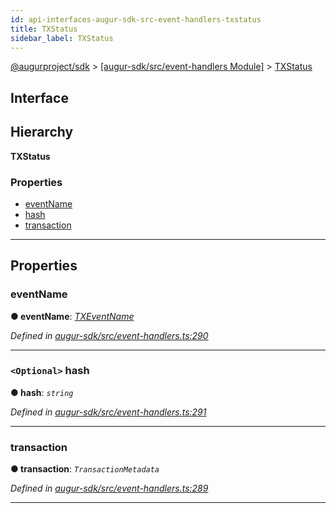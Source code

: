 ```yaml
---
id: api-interfaces-augur-sdk-src-event-handlers-txstatus
title: TXStatus
sidebar_label: TXStatus
---
```


[@augurproject/sdk](api-readme.md) > [[augur-sdk/src/event-handlers Module]](api-modules-augur-sdk-src-event-handlers-module.md) > [TXStatus](api-interfaces-augur-sdk-src-event-handlers-txstatus.md)

## Interface

## Hierarchy

**TXStatus**

### Properties

* [eventName](api-interfaces-augur-sdk-src-event-handlers-txstatus.md#eventname)
* [hash](api-interfaces-augur-sdk-src-event-handlers-txstatus.md#hash)
* [transaction](api-interfaces-augur-sdk-src-event-handlers-txstatus.md#transaction)

---

## Properties

<a id="eventname"></a>

###  eventName

**● eventName**: *[TXEventName](api-enums-augur-sdk-src-constants-txeventname.md)*

*Defined in [augur-sdk/src/event-handlers.ts:290](https://github.com/AugurProject/augur/blob/0787bf1a23/packages/augur-sdk/src/event-handlers.ts#L290)*

___
<a id="hash"></a>

### `<Optional>` hash

**● hash**: *`string`*

*Defined in [augur-sdk/src/event-handlers.ts:291](https://github.com/AugurProject/augur/blob/0787bf1a23/packages/augur-sdk/src/event-handlers.ts#L291)*

___
<a id="transaction"></a>

###  transaction

**● transaction**: *`TransactionMetadata`*

*Defined in [augur-sdk/src/event-handlers.ts:289](https://github.com/AugurProject/augur/blob/0787bf1a23/packages/augur-sdk/src/event-handlers.ts#L289)*

___

